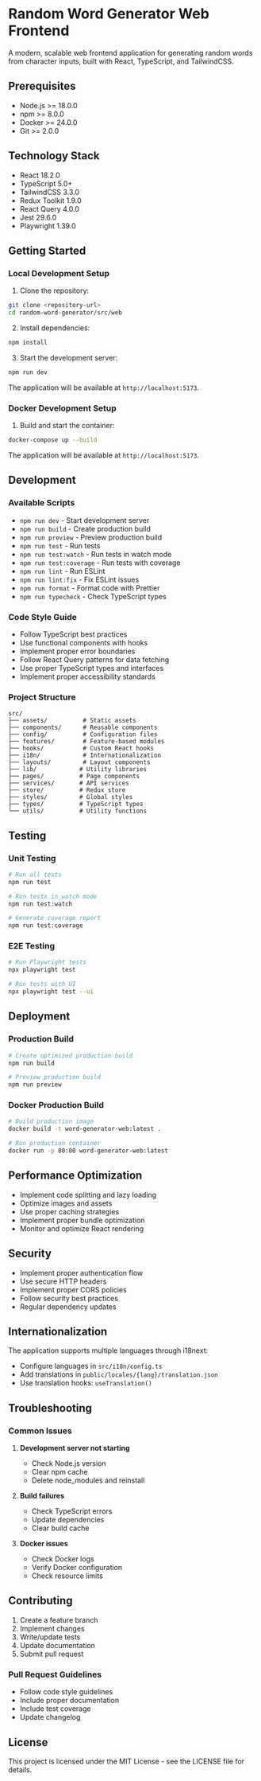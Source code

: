 # Random Word Generator Web Frontend

A modern, scalable web frontend application for generating random words from character inputs, built with React, TypeScript, and TailwindCSS.

## Prerequisites

- Node.js >= 18.0.0
- npm >= 8.0.0
- Docker >= 24.0.0
- Git >= 2.0.0

## Technology Stack

- React 18.2.0
- TypeScript 5.0+
- TailwindCSS 3.3.0
- Redux Toolkit 1.9.0
- React Query 4.0.0
- Jest 29.6.0
- Playwright 1.39.0

## Getting Started

### Local Development Setup

1. Clone the repository:
```bash
git clone <repository-url>
cd random-word-generator/src/web
```

2. Install dependencies:
```bash
npm install
```

3. Start the development server:
```bash
npm run dev
```

The application will be available at `http://localhost:5173`.

### Docker Development Setup

1. Build and start the container:
```bash
docker-compose up --build
```

The application will be available at `http://localhost:5173`.

## Development

### Available Scripts

- `npm run dev` - Start development server
- `npm run build` - Create production build
- `npm run preview` - Preview production build
- `npm run test` - Run tests
- `npm run test:watch` - Run tests in watch mode
- `npm run test:coverage` - Run tests with coverage
- `npm run lint` - Run ESLint
- `npm run lint:fix` - Fix ESLint issues
- `npm run format` - Format code with Prettier
- `npm run typecheck` - Check TypeScript types

### Code Style Guide

- Follow TypeScript best practices
- Use functional components with hooks
- Implement proper error boundaries
- Follow React Query patterns for data fetching
- Use proper TypeScript types and interfaces
- Implement proper accessibility standards

### Project Structure

```
src/
├── assets/          # Static assets
├── components/      # Reusable components
├── config/          # Configuration files
├── features/        # Feature-based modules
├── hooks/           # Custom React hooks
├── i18n/            # Internationalization
├── layouts/         # Layout components
├── lib/            # Utility libraries
├── pages/          # Page components
├── services/       # API services
├── store/          # Redux store
├── styles/         # Global styles
├── types/          # TypeScript types
└── utils/          # Utility functions
```

## Testing

### Unit Testing

```bash
# Run all tests
npm run test

# Run tests in watch mode
npm run test:watch

# Generate coverage report
npm run test:coverage
```

### E2E Testing

```bash
# Run Playwright tests
npx playwright test

# Run tests with UI
npx playwright test --ui
```

## Deployment

### Production Build

```bash
# Create optimized production build
npm run build

# Preview production build
npm run preview
```

### Docker Production Build

```bash
# Build production image
docker build -t word-generator-web:latest .

# Run production container
docker run -p 80:80 word-generator-web:latest
```

## Performance Optimization

- Implement code splitting and lazy loading
- Optimize images and assets
- Use proper caching strategies
- Implement proper bundle optimization
- Monitor and optimize React rendering

## Security

- Implement proper authentication flow
- Use secure HTTP headers
- Implement proper CORS policies
- Follow security best practices
- Regular dependency updates

## Internationalization

The application supports multiple languages through i18next:

- Configure languages in `src/i18n/config.ts`
- Add translations in `public/locales/{lang}/translation.json`
- Use translation hooks: `useTranslation()`

## Troubleshooting

### Common Issues

1. **Development server not starting**
   - Check Node.js version
   - Clear npm cache
   - Delete node_modules and reinstall

2. **Build failures**
   - Check TypeScript errors
   - Update dependencies
   - Clear build cache

3. **Docker issues**
   - Check Docker logs
   - Verify Docker configuration
   - Check resource limits

## Contributing

1. Create a feature branch
2. Implement changes
3. Write/update tests
4. Update documentation
5. Submit pull request

### Pull Request Guidelines

- Follow code style guidelines
- Include proper documentation
- Include test coverage
- Update changelog

## License

This project is licensed under the MIT License - see the LICENSE file for details.